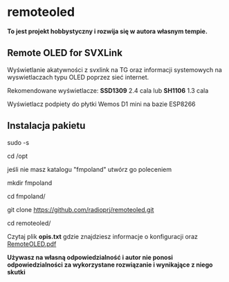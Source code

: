 # remoteoled

**To jest projekt hobbystyczny i rozwija się w autora własnym tempie.**

**Remote OLED for SVXLink**
-----------------------

Wyświetlanie  akatywności z svxlink na TG oraz informacji systemowych
na wyswietlaczach typu OLED poprzez sieć internet.

Rekomendowane wyświetlacze: **SSD1309** 2.4 cala lub **SH1106** 1.3 cala

Wyświetlacz podpiety do płytki Wemos D1 mini na bazie ESP8266

**Instalacja pakietu**
---------------------

sudo -s

cd /opt

jeśli nie masz katalogu "fmpoland" utwórz go poleceniem

mkdir fmpoland

cd fmpoland/

git clone https://github.com/radioprj/remoteoled.git

cd remoteoled/

Czytaj plik **opis.txt** gdzie znajdziesz informacje o konfiguracji oraz
[RemoteOLED.pdf](https://github.com/radioprj/remoteoled/blob/main/RemoteOLED.pdf)


**Używasz na własną odpowiedzialność i autor nie ponosi odpowiedzialności za wykorzystane rozwiązanie i wynikające z niego skutki**




